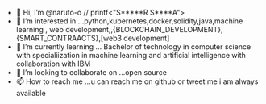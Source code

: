 - 👋 Hi, I’m @naruto-o // printf<"S*****R S****A">
- 👀 I’m interested in ...python,kubernetes,docker,solidity,java,machine learning , web development,,{BLOCKCHAIN_DEVELOPMENT},{SMART_CONTRAACTS},[web3 development]
- 🌱 I’m currently learning ... Bachelor of technology in computer science with specialiization in machine learning and artificial intelligence with collaboration with IBM
- 💞️ I’m looking to collaborate on ...open source
- 📫 How to reach me ...u can reach me on github or tweet me i am always available

<!---
naruto-o/naruto-o is a ✨ special ✨ repository because its `README.md` (this file) appears on your GitHub profile.
You can click the Preview link to take a look at your changes.
--->
